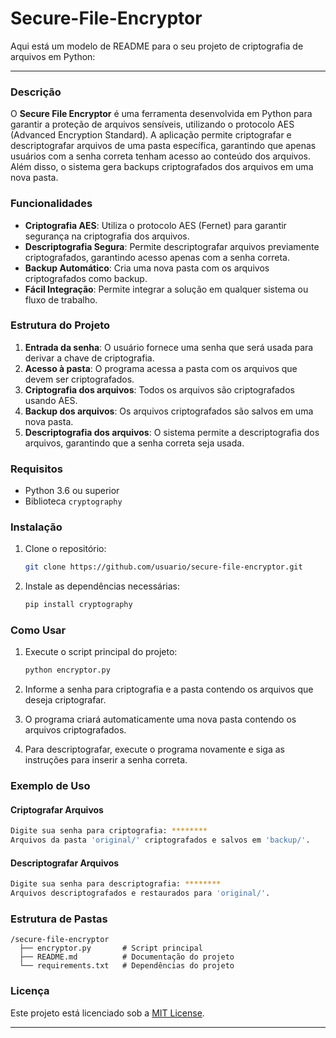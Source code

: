 # Secure-File-Encryptor

Aqui está um modelo de README para o seu projeto de criptografia de arquivos em Python:

---

### Descrição
O **Secure File Encryptor** é uma ferramenta desenvolvida em Python para garantir a proteção de arquivos sensíveis, utilizando o protocolo AES (Advanced Encryption Standard). A aplicação permite criptografar e descriptografar arquivos de uma pasta específica, garantindo que apenas usuários com a senha correta tenham acesso ao conteúdo dos arquivos. Além disso, o sistema gera backups criptografados dos arquivos em uma nova pasta.

### Funcionalidades
- **Criptografia AES**: Utiliza o protocolo AES (Fernet) para garantir segurança na criptografia dos arquivos.
- **Descriptografia Segura**: Permite descriptografar arquivos previamente criptografados, garantindo acesso apenas com a senha correta.
- **Backup Automático**: Cria uma nova pasta com os arquivos criptografados como backup.
- **Fácil Integração**: Permite integrar a solução em qualquer sistema ou fluxo de trabalho.

### Estrutura do Projeto
1. **Entrada da senha**: O usuário fornece uma senha que será usada para derivar a chave de criptografia.
2. **Acesso à pasta**: O programa acessa a pasta com os arquivos que devem ser criptografados.
3. **Criptografia dos arquivos**: Todos os arquivos são criptografados usando AES.
4. **Backup dos arquivos**: Os arquivos criptografados são salvos em uma nova pasta.
5. **Descriptografia dos arquivos**: O sistema permite a descriptografia dos arquivos, garantindo que a senha correta seja usada.

### Requisitos
- Python 3.6 ou superior
- Biblioteca `cryptography`

### Instalação
1. Clone o repositório:

   ```bash
   git clone https://github.com/usuario/secure-file-encryptor.git
   ```

2. Instale as dependências necessárias:

   ```bash
   pip install cryptography
   ```

### Como Usar
1. Execute o script principal do projeto:

   ```bash
   python encryptor.py
   ```

2. Informe a senha para criptografia e a pasta contendo os arquivos que deseja criptografar.
3. O programa criará automaticamente uma nova pasta contendo os arquivos criptografados.
4. Para descriptografar, execute o programa novamente e siga as instruções para inserir a senha correta.

### Exemplo de Uso

#### Criptografar Arquivos
```bash
Digite sua senha para criptografia: ********
Arquivos da pasta 'original/' criptografados e salvos em 'backup/'.
```

#### Descriptografar Arquivos
```bash
Digite sua senha para descriptografia: ********
Arquivos descriptografados e restaurados para 'original/'.
```

### Estrutura de Pastas
```
/secure-file-encryptor
  ├── encryptor.py       # Script principal
  ├── README.md          # Documentação do projeto
  └── requirements.txt   # Dependências do projeto
```

### Licença
Este projeto está licenciado sob a [MIT License](LICENSE).

---

